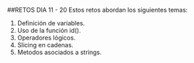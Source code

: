 ##RETOS DIA 11 - 20
Estos retos abordan los siguientes temas:

1. Definición de variables.
2. Uso de la función id().
3. Operadores lógicos.
4. Slicing en cadenas.
5. Metodos asociados a strings.
